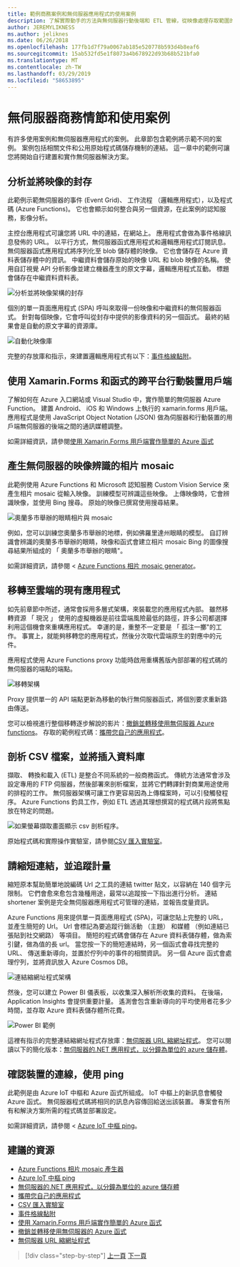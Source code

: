 ```yaml
---
title: 範例商務案例和無伺服器應用程式的使用案例
description: 了解實際動手的方法與無伺服器行動後端和 ETL 管線，從映像處理存取範圍的範例。
author: JEREMYLIKNESS
ms.author: jeliknes
ms.date: 06/26/2018
ms.openlocfilehash: 177fb1d7f79a0067ab185e520778b593d4b8eaf6
ms.sourcegitcommit: 15ab532fd5e1f8073a4b678922d93b68b521bfa0
ms.translationtype: MT
ms.contentlocale: zh-TW
ms.lasthandoff: 03/29/2019
ms.locfileid: "58653895"
---
```

# <a name="serverless-business-scenarios-and-use-cases"></a>無伺服器商務情節和使用案例

有許多使用案例和無伺服器應用程式的案例。 此章節包含範例將示範不同的案例。 案例包括相關文件和公用原始程式碼儲存機制的連結。 這一章中的範例可讓您將開始自行建置和實作無伺服器解決方案。

## <a name="analyze-and-archive-images"></a>分析並將映像的封存

此範例示範無伺服器的事件 (Event Grid)、 工作流程 （邏輯應用程式），以及程式碼 (Azure Functions)。 它也會顯示如何整合與另一個資源，在此案例的認知服務，影像分析。

主控台應用程式可讓您將 URL 中的連結，在網站上。 應用程式會做為事件格線訊息發佈的 URL。 以平行方式，無伺服器函式應用程式和邏輯應用程式訂閱訊息。 無伺服器函式應用程式將序列化至 blob 儲存體的映像。 它也會儲存在 Azure 資料表儲存體中的資訊。 中繼資料會儲存原始的映像 URL 和 blob 映像的名稱。 使用自訂視覺 API 分析影像並建立機器產生的原文字幕，邏輯應用程式互動。 標題會儲存在中繼資料資料表。

![分析並將映像架構的封存](./media/image-processing-example.png)

個別的單一頁面應用程式 (SPA) 呼叫來取得一份映像和中繼資料的無伺服器函式。 針對每個映像，它會呼叫從封存中提供的影像資料的另一個函式。 最終的結果會是自動的原文字幕的資源庫。

![自動化映像庫](./media/automated-image-gallery.png)

完整的存放庫和指示，來建置邏輯應用程式有以下：[事件格線黏附](https://github.com/JeremyLikness/Event-Grid-Glue)。

## <a name="cross-platform-mobile-client-using-xamarinforms-and-functions"></a>使用 Xamarin.Forms 和函式的跨平台行動裝置用戶端

了解如何在 Azure 入口網站或 Visual Studio 中，實作簡單的無伺服器 Azure Function。 建置 Android、 iOS 和 Windows 上執行的 xamarin.forms 用戶端。 應用程式是使用 JavaScript Object Notation (JSON) 做為伺服器和行動裝置的用戶端無伺服器的後端之間的通訊媒體調整。

如需詳細資訊，請參閱[使用 Xamarin.Forms 用戶端實作簡單的 Azure 函式](https://azure.microsoft.com/resources/samples/functions-xamarin-getting-started/)

## <a name="generate-a-photo-mosaic-with-serverless-image-recognition"></a>產生無伺服器的映像辨識的相片 mosaic

此範例使用 Azure Functions 和 Microsoft 認知服務 Custom Vision Service 來產生相片 mosaic 從輸入映像。 訓練模型可辨識這些映像。 上傳映像時，它會辨識映像，並使用 Bing 搜尋。 原始的映像已撰寫使用搜尋結果。

![奧蘭多市舉辦的眼睛相片與 mosaic](./media/orlando-eye-both.png)

例如，您可以訓練您奧蘭多市舉辦的地標，例如佛羅里達州眼睛的模型。 自訂辨識會辨識的奧蘭多市舉辦的眼睛，映像和函式會建立相片 mosaic Bing 的圖像搜尋結果所組成的 「 奧蘭多市舉辦的眼睛"。

如需詳細資訊，請參閱 < [Azure Functions 相片 mosaic generator](https://azure.microsoft.com/resources/samples/functions-dotnet-photo-mosaic/)。

## <a name="migrate-an-existing-application-to-the-cloud"></a>移轉至雲端的現有應用程式

如先前章節中所述，通常會採用多層式架構，來裝載您的應用程式內部。 雖然移轉資源 「 現況 」 使用的虛擬機器是前往雲端風險最低的路徑，許多公司都選擇利用這個機會來重構應用程式。 幸運的是，重整不一定要是 「 孤注一擲"的工作。 事實上，就能夠移轉您的應用程式，然後分次取代雲端原生的對應中的元件。

應用程式使用 Azure Functions proxy 功能時啟用重構舊版內部部署的程式碼的無伺服器的端點的端點。

![移轉架構](./media/migration-architecture.png)

Proxy 提供單一的 API 端點更新為移動的執行無伺服器函式，將個別要求重新路由傳送。

您可以檢視進行整個移轉逐步解說的影片：[撤銷並轉移使用無伺服器 Azure functions](https://channel9.msdn.com/Events/Connect/2017/E102)。 存取的範例程式碼：[攜帶您自己的應用程式](https://github.com/JeremyLikness/bring-own-app-connect-17)。

## <a name="parse-a-csv-file-and-insert-into-a-database"></a>剖析 CSV 檔案，並將插入資料庫

擷取、 轉換和載入 (ETL) 是整合不同系統的一般商務函式。 傳統方法通常會涉及設定專用的 FTP 伺服器，然後部署來剖析檔案，並將它們轉譯針對商業用途使用的排程的工作。 無伺服器架構可讓工作更容易因為上傳檔案時，可以引發觸發程序。 Azure Functions 釣具工作，例如 ETL 透過其理想撰寫的程式碼片段將焦點放在特定的問題。

![如果螢幕擷取畫面顯示 csv 剖析程序。](./media/serverless-business-scenarios/csv-parse-database-import.png)

原始程式碼和實際操作實驗室，請參閱[CSV 匯入實驗室](https://github.com/JeremyLikness/azure-fn-file-process-hol)。

## <a name="shorten-links-and-track-metrics"></a>請縮短連結，並追蹤計量

縮短原本幫助簡單地說編碼 Url 之工具的連結 twitter 貼文，以容納在 140 個字元限制。 它們會愈來愈包含幾種用途，最常以追蹤按一下指出進行分析。 連結 shortener 案例是完全無伺服器應用程式可管理的連結，並報告度量資訊。

Azure Functions 用來提供單一頁面應用程式 (SPA)，可讓您貼上完整的 URL，並產生簡短的 Url。 Url 會標記為要追蹤行銷活動 （主題） 和媒體 （例如連結已張貼到社交網路） 等項目。 簡短的程式碼會儲存在 Azure 資料表儲存體，做為索引鍵，做為值的長 url。 當您按一下的簡短連結時，另一個函式會尋找完整的 URL、 傳送重新導向，並置於佇列中的事件的相關資訊。 另一個 Azure 函式會處理佇列，並將資訊放入 Azure Cosmos DB。

![連結縮網址程式架構](./media/link-shortener-architecture.png)

然後，您可以建立 Power BI 儀表板，以收集深入解析所收集的資料。 在後端，Application Insights 會提供重要計量。 遙測會包含重新導向的平均使用者花多少時間，並存取 Azure 資料表儲存體所花費。

![Power BI 範例](./media/power-bi-example.png)

這裡有指示的完整連結縮網址程式存放庫：[無伺服器 URL 縮網址程式](https://github.com/jeremylikness/serverless-url-shortener)。 您可以閱讀以下的簡化版本：[無伺服器的.NET 應用程式，以分鐘為單位的 azure 儲存體](https://blogs.msdn.microsoft.com/webdev/2018/01/25/azure-storage-for-serverless-net-apps-in-minutes/)。

## <a name="verify-device-connectivity-using-a-ping"></a>確認裝置的連線，使用 ping

此範例是由 Azure IoT 中樞和 Azure 函式所組成。 IoT 中樞上的新訊息會觸發 Azure 函式。 無伺服器程式碼將相同的訊息內容傳回給送出該裝置。 專案會有所有和解決方案所需的程式碼並部署設定。

如需詳細資訊，請參閱 < [Azure IoT 中樞 ping](https://azure.microsoft.com/resources/samples/iot-hub-node-ping/)。

## <a name="recommended-resources"></a>建議的資源

* [Azure Functions 相片 mosaic 產生器](https://azure.microsoft.com/resources/samples/functions-dotnet-photo-mosaic/)
* [Azure IoT 中樞 ping](https://azure.microsoft.com/resources/samples/iot-hub-node-ping/)
* [無伺服器的.NET 應用程式，以分鐘為單位的 azure 儲存體](https://blogs.msdn.microsoft.com/webdev/2018/01/25/azure-storage-for-serverless-net-apps-in-minutes/)
* [攜帶您自己的應用程式](https://github.com/JeremyLikness/bring-own-app-connect-17)
* [CSV 匯入實驗室](https://github.com/JeremyLikness/azure-fn-file-process-hol)
* [事件格線黏附](https://github.com/JeremyLikness/Event-Grid-Glue)
* [使用 Xamarin.Forms 用戶端實作簡單的 Azure 函式](https://azure.microsoft.com/resources/samples/functions-xamarin-getting-started/)
* [撤銷並轉移使用無伺服器的 Azure 函式](https://channel9.msdn.com/Events/Connect/2017/E102)
* [無伺服器 URL 縮網址程式](https://github.com/jeremylikness/serverless-url-shortener)

>[!div class="step-by-step"]
>[上一頁](orchestration-patterns.md)
>[下一頁](serverless-conclusion.md)
